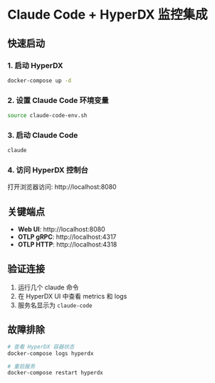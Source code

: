 # Claude Code + HyperDX 监控集成

## 快速启动

### 1. 启动 HyperDX
```bash
docker-compose up -d
```

### 2. 设置 Claude Code 环境变量
```bash
source claude-code-env.sh
```

### 3. 启动 Claude Code
```bash
claude
```

### 4. 访问 HyperDX 控制台
打开浏览器访问: http://localhost:8080

## 关键端点
- **Web UI**: http://localhost:8080
- **OTLP gRPC**: http://localhost:4317  
- **OTLP HTTP**: http://localhost:4318

## 验证连接
1. 运行几个 claude 命令
2. 在 HyperDX UI 中查看 metrics 和 logs
3. 服务名显示为 `claude-code`

## 故障排除
```bash
# 查看 HyperDX 容器状态
docker-compose logs hyperdx

# 重启服务
docker-compose restart hyperdx
```